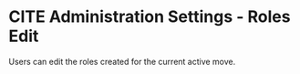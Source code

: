 # CITE Administration Settings - Roles Edit

Users can edit the roles created for the current active move.
